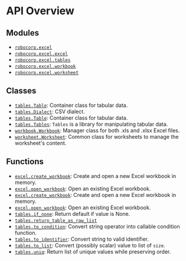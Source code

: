 <!-- markdownlint-disable -->

# API Overview

## Modules

- [`robocorp.excel`](./robocorp.excel.md#module-robocorpexcel)
- [`robocorp.excel.excel`](./robocorp.excel.excel.md#module-robocorpexcelexcel)
- [`robocorp.excel.tables`](./robocorp.excel.tables.md#module-robocorpexceltables)
- [`robocorp.excel.workbook`](./robocorp.excel.workbook.md#module-robocorpexcelworkbook)
- [`robocorp.excel.worksheet`](./robocorp.excel.worksheet.md#module-robocorpexcelworksheet)

## Classes

- [`tables.Table`](./robocorp.excel.tables.md#class-table): Container class for tabular data.
- [`tables.Dialect`](./robocorp.excel.tables.md#class-dialect): CSV dialect.
- [`tables.Table`](./robocorp.excel.tables.md#class-table): Container class for tabular data.
- [`tables.Tables`](./robocorp.excel.tables.md#class-tables): ``Tables`` is a library for manipulating tabular data.
- [`workbook.Workbook`](./robocorp.excel.workbook.md#class-workbook): Manager class for both .xls and .xlsx Excel files.
- [`worksheet.Worksheet`](./robocorp.excel.worksheet.md#class-worksheet): Common class for worksheets to manage the worksheet's content.

## Functions

- [`excel.create_workbook`](./robocorp.excel.excel.md#function-create_workbook): Create and open a new Excel workbook in memory.
- [`excel.open_workbook`](./robocorp.excel.excel.md#function-open_workbook): Open an existing Excel workbook.
- [`excel.create_workbook`](./robocorp.excel.excel.md#function-create_workbook): Create and open a new Excel workbook in memory.
- [`excel.open_workbook`](./robocorp.excel.excel.md#function-open_workbook): Open an existing Excel workbook.
- [`tables.if_none`](./robocorp.excel.tables.md#function-if_none): Return default if value is None.
- [`tables.return_table_as_raw_list`](./robocorp.excel.tables.md#function-return_table_as_raw_list)
- [`tables.to_condition`](./robocorp.excel.tables.md#function-to_condition): Convert string operator into callable condition function.
- [`tables.to_identifier`](./robocorp.excel.tables.md#function-to_identifier): Convert string to valid identifier.
- [`tables.to_list`](./robocorp.excel.tables.md#function-to_list): Convert (possibly scalar) value to list of `size`.
- [`tables.uniq`](./robocorp.excel.tables.md#function-uniq): Return list of unique values while preserving order.
